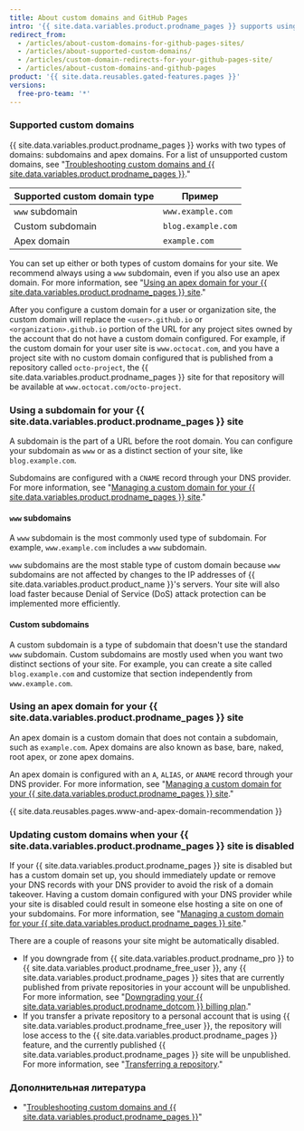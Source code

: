 ```yaml
---
title: About custom domains and GitHub Pages
intro: '{{ site.data.variables.product.prodname_pages }} supports using custom domains, or changing the root of your site''s URL from the default, like `octocat.github.io`, to any domain you own.'
redirect_from:
  - /articles/about-custom-domains-for-github-pages-sites/
  - /articles/about-supported-custom-domains/
  - /articles/custom-domain-redirects-for-your-github-pages-site/
  - /articles/about-custom-domains-and-github-pages
product: '{{ site.data.reusables.gated-features.pages }}'
versions:
  free-pro-team: '*'
---
```


### Supported custom domains

{{ site.data.variables.product.prodname_pages }} works with two types of domains: subdomains and apex domains. For a list of unsupported custom domains, see "[Troubleshooting custom domains and {{ site.data.variables.product.prodname_pages }}](/articles/troubleshooting-custom-domains-and-github-pages/#custom-domain-names-that-are-unsupported)."

| Supported custom domain type | Пример             |
| ---------------------------- | ------------------ |
| `www` subdomain              | `www.example.com`  |
| Custom subdomain             | `blog.example.com` |
| Apex domain                  | `example.com`      |

You can set up either or both types of custom domains for your site. We recommend always using a `www` subdomain, even if you also use an apex domain. For more information, see "[Using an apex domain for your {{ site.data.variables.product.prodname_pages }} site](#using-an-apex-domain-for-your-github-pages-site)."

After you configure a custom domain for a user or organization site, the custom domain will replace the `<user>.github.io` or `<organization>.github.io` portion of the URL for any project sites owned by the account that do not have a custom domain configured. For example, if the custom domain for your user site is `www.octocat.com`, and you have a project site with no custom domain configured that is published from a repository called `octo-project`, the {{ site.data.variables.product.prodname_pages }} site for that repository will be available at `www.octocat.com/octo-project`.

### Using a subdomain for your {{ site.data.variables.product.prodname_pages }} site

A subdomain is the part of a URL before the root domain. You can configure your subdomain as `www` or as a distinct section of your site, like `blog.example.com`.

Subdomains are configured with a `CNAME` record through your DNS provider. For more information, see "[Managing a custom domain for your {{ site.data.variables.product.prodname_pages }} site](/articles/managing-a-custom-domain-for-your-github-pages-site#configuring-a-subdomain)."

#### `www` subdomains

A `www` subdomain is the most commonly used type of subdomain. For example, `www.example.com` includes a `www` subdomain.

`www` subdomains are the most stable type of custom domain because `www` subdomains are not affected by changes to the IP addresses of {{ site.data.variables.product.product_name }}'s servers. Your site will also load faster because Denial of Service (DoS) attack protection can be implemented more efficiently.

#### Custom subdomains

A custom subdomain is a type of subdomain that doesn't use the standard `www` subdomain. Custom subdomains are mostly used when you want two distinct sections of your site. For example, you can create a site called `blog.example.com` and customize that section independently from `www.example.com`.

### Using an apex domain for your {{ site.data.variables.product.prodname_pages }} site

An apex domain is a custom domain that does not contain a subdomain, such as `example.com`. Apex domains are also known as base, bare, naked, root apex, or zone apex domains.

An apex domain is configured with an `A`, `ALIAS`, or `ANAME` record through your DNS provider. For more information, see "[Managing a custom domain for your {{ site.data.variables.product.prodname_pages }} site](/articles/managing-a-custom-domain-for-your-github-pages-site#configuring-an-apex-domain)."

{{ site.data.reusables.pages.www-and-apex-domain-recommendation }}

### Updating custom domains when your {{ site.data.variables.product.prodname_pages }} site is disabled

If your {{ site.data.variables.product.prodname_pages }} site is disabled but has a custom domain set up, you should immediately update or remove your DNS records with your DNS provider to avoid the risk of a domain takeover. Having a custom domain configured with your DNS provider while your site is disabled could result in someone else hosting a site on one of your subdomains. For more information, see "[Managing a custom domain for your {{ site.data.variables.product.prodname_pages }} site](/articles/managing-a-custom-domain-for-your-github-pages-site)."

There are a couple of reasons your site might be automatically disabled.

- If you downgrade from {{ site.data.variables.product.prodname_pro }} to {{ site.data.variables.product.prodname_free_user }}, any {{ site.data.variables.product.prodname_pages }} sites that are currently published from private repositories in your account will be unpublished. For more information, see "[Downgrading your {{ site.data.variables.product.prodname_dotcom }} billing plan](/articles/downgrading-your-github-billing-plan)."
- If you transfer a private repository to a personal account that is using {{ site.data.variables.product.prodname_free_user }}, the repository will lose access to the {{ site.data.variables.product.prodname_pages }} feature, and the currently published {{ site.data.variables.product.prodname_pages }} site will be unpublished. For more information, see "[Transferring a repository](/articles/transferring-a-repository)."

### Дополнительная литература

- "[Troubleshooting custom domains and {{ site.data.variables.product.prodname_pages }}](/articles/troubleshooting-custom-domains-and-github-pages)"
